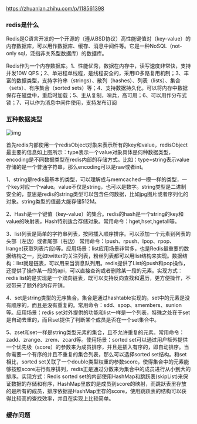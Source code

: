 https://zhuanlan.zhihu.com/p/118561398

### redis是什么

Redis是C语言开发的一个开源的（遵从BSD协议）高性能键值对（key-value）的内存数据库，可以用作数据库、缓存、消息中间件等。它是一种NoSQL（not-only sql，泛指非关系型数据库）的数据库。

Redis作为一个内存数据库。1、性能优秀，数据在内存中，读写速度非常快，支持并发10W QPS；2、单进程单线程，是线程安全的，采用IO多路复用机制；3、丰富的数据类型，支持字符串（strings）、散列（hashes）、列表（lists）、集合（sets）、有序集合（sorted sets）等；4、支持数据持久化。可以将内存中数据保存在磁盘中，重启时加载；5、主从复制，哨兵，高可用；6、可以用作分布式锁；7、可以作为消息中间件使用，支持发布订阅

### **五种数据类型**

![img](https://pic2.zhimg.com/v2-92afb6f1dd844e640fe40c242dede27d_b.jpg)

首先redis内部使用一个redisObject对象来表示所有的key和value，redisObject最主要的信息如上图所示：type表示一个value对象具体是何种数据类型，encoding是不同数据类型在redis内部的存储方式。比如：type=string表示value存储的是一个普通字符串，那么encoding可以是raw或者int。

1、string是redis最基本的类型，可以理解成与memcached一模一样的类型，一个key对应一个value。value不仅是string，也可以是数字。string类型是二进制安全的，意思是redis的string类型可以包含任何数据，比如jpg图片或者序列化的对象。string类型的值最大能存储512M。

2、Hash是一个键值（key-value）的集合。redis的hash是一个string的key和value的映射表，Hash特别适合存储对象。常用命令：hget,hset,hgetall等。

3、list列表是简单的字符串列表，按照插入顺序排序。可以添加一个元素到列表的头部（左边）或者尾部（右边）  常用命令：lpush、rpush、lpop、rpop、lrange(获取列表片段)等。应用场景：list应用场景非常多，也是Redis最重要的数据结构之一，比如twitter的关注列表，粉丝列表都可以用list结构来实现。数据结构：list就是链表，可以用来当消息队列用。redis提供了List的push和pop操作，还提供了操作某一段的api，可以直接查询或者删除某一段的元素。实现方式：redis list的是实现是一个双向链表，既可以支持反向查找和遍历，更方便操作，不过带来了额外的内存开销。

4、set是string类型的无序集合。集合是通过hashtable实现的。set中的元素是没有顺序的，而且是没有重复的。常用命令：sdd、spop、smembers、sunion等。应用场景：redis set对外提供的功能和list一样是一个列表，特殊之处在于set是自动去重的，而且set提供了判断某个成员是否在一个set集合中。

5、zset和set一样是string类型元素的集合，且不允许重复的元素。常用命令：zadd、zrange、zrem、zcard等。使用场景：sorted set可以通过用户额外提供一个优先级（score）的参数来为成员排序，并且是插入有序的，即自动排序。当你需要一个有序的并且不重复的集合列表，那么可以选择sorted set结构。和set相比，sorted set关联了一个double类型权重的参数score，使得集合中的元素能够按照score进行有序排列，redis正是通过分数来为集合中的成员进行从小到大的排序。实现方式：Redis sorted set的内部使用HashMap和跳跃表(skipList)来保证数据的存储和有序，HashMap里放的是成员到score的映射，而跳跃表里存放的是所有的成员，排序依据是HashMap里存的score，使用跳跃表的结构可以获得比较高的查找效率，并且在实现上比较简单。



### **缓存问题**

